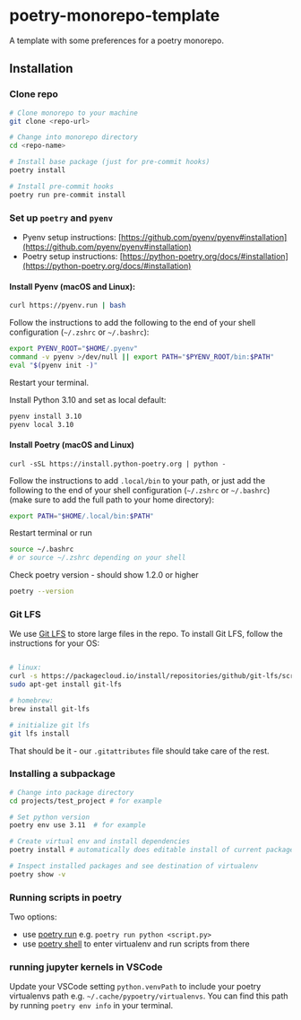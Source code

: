 # poetry-monorepo-template

A template with some preferences for a poetry monorepo.

## Installation



### Clone repo

```bash
# Clone monorepo to your machine
git clone <repo-url>

# Change into monorepo directory
cd <repo-name>

# Install base package (just for pre-commit hooks)
poetry install

# Install pre-commit hooks
poetry run pre-commit install

```

### Set up `poetry` and `pyenv`

- Pyenv setup instructions: [https://github.com/pyenv/pyenv#installation](https://github.com/pyenv/pyenv#installation)
- Poetry setup instructions: [https://python-poetry.org/docs/#installation](https://python-poetry.org/docs/#installation)

#### Install Pyenv (macOS and Linux):

```bash
curl https://pyenv.run | bash
```

Follow the instructions to add the following to the end of your shell configuration (`~/.zshrc` or `~/.bashrc`):

```bash
export PYENV_ROOT="$HOME/.pyenv"
command -v pyenv >/dev/null || export PATH="$PYENV_ROOT/bin:$PATH"
eval "$(pyenv init -)"
```

Restart your terminal.

Install Python 3.10 and set as local default:

```bash
pyenv install 3.10
pyenv local 3.10
```

#### Install Poetry (macOS and Linux)

```
curl -sSL https://install.python-poetry.org | python -
```

Follow the instructions to add `.local/bin` to your path, or just add the following to the end of your shell configuration (`~/.zshrc` or `~/.bashrc`) (make sure to add the full path to your home directory):

```bash
export PATH="$HOME/.local/bin:$PATH"
```

Restart terminal or run

```bash
source ~/.bashrc
# or source ~/.zshrc depending on your shell
```

Check poetry version - should show 1.2.0 or higher

```bash
poetry --version
```

### Git LFS

We use [Git LFS](https://git-lfs.github.com/) to store large files in the repo. To install Git LFS, follow the instructions for your OS:

```bash

# linux:
curl -s https://packagecloud.io/install/repositories/github/git-lfs/script.deb.sh | sudo bash
sudo apt-get install git-lfs

# homebrew:
brew install git-lfs

# initialize git lfs
git lfs install
```

That should be it - our `.gitattributes` file should take care of the rest.

### Installing a subpackage

```bash
# Change into package directory
cd projects/test_project # for example

# Set python version
poetry env use 3.11  # for example

# Create virtual env and install dependencies
poetry install # automatically does editable install of current package

# Inspect installed packages and see destination of virtualenv
poetry show -v
```

### Running scripts in poetry

Two options:

- use [poetry run](https://python-poetry.org/docs/cli/#run) e.g. `poetry run python <script.py>`
- use [poetry shell](https://python-poetry.org/docs/cli/#shell) to enter virtualenv and run scripts from there

### running jupyter kernels in VSCode

Update your VSCode setting `python.venvPath` to include your poetry virtualenvs path e.g. `~/.cache/pypoetry/virtualenvs`. You can find this path by running `poetry env info` in your terminal.
